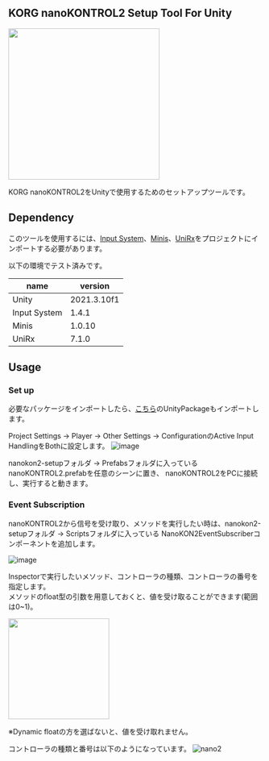 KORG nanoKONTROL2 Setup Tool For Unity
-------

<img src="https://user-images.githubusercontent.com/15060080/210543288-45508b9e-0784-4f06-b6e1-e76c017e96fc.gif" width="300">

KORG nanoKONTROL2をUnityで使用するためのセットアップツールです。

Dependency
-------

このツールを使用するには、[Input System](https://forpro.unity3d.jp/unity_pro_tips/2021/05/20/1957/)、[Minis](https://github.com/keijiro/Minis)、[UniRx](https://assetstore.unity.com/packages/tools/integration/unirx-reactive-extensions-for-unity-17276)をプロジェクトにインポートする必要があります。

以下の環境でテスト済みです。
<table>
  <thead>
    <tr>
      <th>name</th> <th>version</th>
    </tr>
  </thead>
  <tr>
    <td> Unity </td> <td>2021.3.10f1</td>
  </tr>
  <tr>
    <td> Input System </td> <td>1.4.1</td>
  </tr>
  <tr>
    <td> Minis </td> <td>1.0.10</td>
  </tr>
  <tr>
    <td> UniRx </td> <td>7.1.0</td>
  </tr>
</table>

Usage
-------
### Set up

必要なパッケージをインポートしたら、[こちら](https://github.com/W0NYV/nanokon2-setup/releases/tag/v0-0-1)のUnityPackageもインポートします。

Project Settings -> Player -> Other Settings -> ConfigurationのActive Input HandlingをBothに設定します。
![image](https://user-images.githubusercontent.com/15060080/210549116-047e1931-5fc9-48ab-bddb-787926001dd3.png)

nanokon2-setupフォルダ -> Prefabsフォルダに入っているnanoKONTROL2.prefabを任意のシーンに置き、
nanoKONTROL2をPCに接続し、実行すると動きます。

### Event Subscription

nanoKONTROL2から信号を受け取り、メソッドを実行したい時は、nanokon2-setupフォルダ -> Scriptsフォルダに入っている
NanoKON2EventSubscriberコンポーネントを追加します。

![image](https://user-images.githubusercontent.com/15060080/210551357-eff10c0b-3871-4734-9d3e-9377b5b0a237.png)

Inspectorで実行したいメソッド、コントローラの種類、コントローラの番号を指定します。  
メソッドのfloat型の引数を用意しておくと、値を受け取ることができます(範囲は0~1)。

<img src="https://user-images.githubusercontent.com/15060080/210552030-d97443f5-64f3-43a1-8375-7eee71f95e57.png" width="200">

※Dynamic floatの方を選ばないと、値を受け取れません。

コントローラの種類と番号は以下のようになっています。
![nano2](https://user-images.githubusercontent.com/15060080/210558725-2fe7d961-2586-4415-bc13-184c5a3ab4fa.png)

